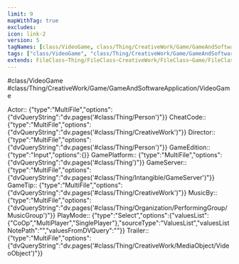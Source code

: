 ```yaml
---
limit: 9
mapWithTag: true
excludes:
icon: link-2
version: 5
tagNames: [class/VideoGame, class/Thing/CreativeWork/Game/GameAndSoftwareApplication/VideoGame, schema-org/VideoGame]
tags: ["class/VideoGame", "class/Thing/CreativeWork/Game/GameAndSoftwareApplication/VideoGame"]
extends: FileClass~Thing/FileClass~CreativeWork/FileClass~Game/FileClass~GameAndSoftwareApplication
---
```


#class/VideoGame
#class/Thing/CreativeWork/Game/GameAndSoftwareApplication/VideoGame

Actor:: {"type":"MultiFile","options":{"dvQueryString":"dv.pages('#class/Thing/Person')"}}
CheatCode:: {"type":"MultiFile","options":{"dvQueryString":"dv.pages('#class/Thing/CreativeWork')"}}
Director:: {"type":"MultiFile","options":{"dvQueryString":"dv.pages('#class/Thing/Person')"}}
GameEdition:: {"type":"Input","options":{}}
GamePlatform:: {"type":"MultiFile","options":{"dvQueryString":"dv.pages('#class/Thing')"}}
GameServer:: {"type":"MultiFile","options":{"dvQueryString":"dv.pages('#class/Thing/Intangible/GameServer')"}}
GameTip:: {"type":"MultiFile","options":{"dvQueryString":"dv.pages('#class/Thing/CreativeWork')"}}
MusicBy:: {"type":"MultiFile","options":{"dvQueryString":"dv.pages('#class/Thing/Organization/PerformingGroup/MusicGroup')"}}
PlayMode:: {"type":"Select","options":{"valuesList":{"CoOp","MultiPlayer","SinglePlayer"},"sourceType":"ValuesList","valuesListNotePath":"","valuesFromDVQuery":""}}
Trailer:: {"type":"MultiFile","options":{"dvQueryString":"dv.pages('#class/Thing/CreativeWork/MediaObject/VideoObject')"}}
